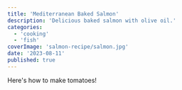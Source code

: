 ```yaml
---
title: 'Mediterranean Baked Salmon'
description: 'Delicious baked salmon with olive oil.'
categories:
  - 'cooking'
  - 'fish'
coverImage: 'salmon-recipe/salmon.jpg'
date: '2023-08-11'
published: true
---
```


Here's how to make tomatoes!

<script>
    import RecipeCard from '$lib/components/usables/RecipeCard/RecipeCard.svelte';

    const ingredients = [
		{
			title: 'Salmon',
			list: [
				{ quantity: 2.25, unit: 'teaspoons', item: 'yeast' },
				{ quantity: 1, item: 'pepper' },
				{ quantity: 0.5, item: 'red onion', note: ', sliced' },
				{ item: 'Extra Virgin Olive Oil' },
				{ quantity: 0.25, unit: 'cup', item: 'wheat flour' },
				{ quantity: 1, unit: 'pound', item: 'pound' },
			],
		},
		{
			title: 'Sauce',
			list: [
				{ quantity: 0.33, unit: 'cup', item: 'whole milk' },
				{ quantity: 2.25, unit: 'teaspoons', item: 'yeast' },
				{ quantity: 0.5, unit: 'cup', item: 'yogurt' },
			],
		},
	];

    const steps = [
		{ emphasis: 'Prepare the sauce:', description: 'Whisk the milk, yeast, and yogurt in a bowl.' },
		'Prepare a sheet pan lined with a large piece of foil (should be large enough to fold over salmon). Brush the top of the foil with extra virgin olive oil.',
		{
			emphasis: 'Prepare the salmon:',
			description:
				'Now, pat salmon dry and season well on both sides with kosher salt. Place it on the foiled sheetpan. Top with lemon garlic sauce (make sure to spread the sauce evenly.)',
		},
		'Fold foil over the salmon (seam-side up). Bake for 15 to 20 minutes until salmon is almost completely cooked through at the thickest part (cooking time will vary based on the thickness of your fish. If your salmon is thinner, check several minutes early to ensure your salmon does not overcook. If your piece is very thick, 1 ½ or more inches, it may take a bit longer.)',
		{
			emphasis: 'Bake:',
			description:
				' Carefully remove from oven and open foil to uncover the top of the salmon. Place under the broiler briefly, about 3 minutes or so. Watch closely as it broils to make sure it doesn’t overcook and the garlic does not burn).',
		},
	];
</script>

<RecipeCard
    img="salmon-recipe/salmon.jpg"
    title="Mediterranean Baked Salmon"
    description="This Lemon Garlic Salmon Recipe makes tender, perfectly flaky baked salmon while lemon garlic sauce with olive oil hits all the right flavor notes. It's Mediterranean Diet friendly and gluten free."
    prepTime="{15}"
    cookTime="{30}"
    result="2 servings"
    ingredients="{ingredients}"
    steps="{steps}"
/>

